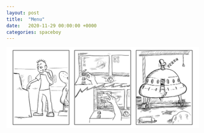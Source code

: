 ```yaml
---
layout: post
title:  "Menu"
date:   2020-11-29 00:00:00 +0000
categories: spaceboy
---
```


![Menu](../spaceboy/15%20-%20menu.png)

